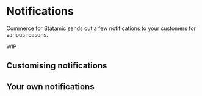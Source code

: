 # Notifications

Commerce for Statamic sends out a few notifications to your customers for various reasons. 

WIP

## Customising notifications

## Your own notifications

